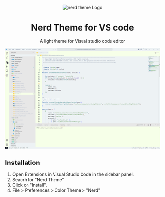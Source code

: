 <p align="center">
  <img alt="nerd theme Logo" src="./assets/pineapple.png" width="80" />
 </p>
 <h1 align="center">
  Nerd Theme for VS code
  </h1>
  <p align="center">
A light theme for Visual studio code editor
</p>
<img alt="Screenshot" src="./assets/Screenshot.png" />

## Installation

1. Open Extensions in Visual Studio Code in the sidebar panel.
2. Seacrh for "Nerd Theme"
3. Click on "Install".
4. File > Preferences > Color Theme > "Nerd"
